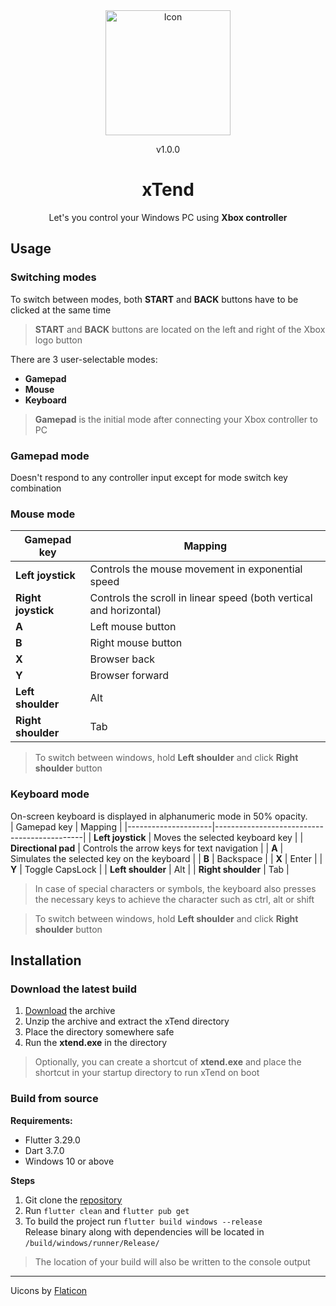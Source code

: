 <div align="center">
    <img src="./windows/runner/resources/app_icon.ico" alt="Icon" width="200" height="200">
    <p id="version">v1.0.0</p>
    <h1>xTend</h1>
    <p>Let's you control your Windows PC using <b>Xbox controller</b></p>
</div>


## Usage
### Switching modes
To switch between modes, both **START** and **BACK** buttons have to be clicked at the same time
>  **START** and **BACK** buttons are located on the left and right of the Xbox logo button

There are 3 user-selectable modes:
-  **Gamepad**
-  **Mouse**
-  **Keyboard**  
>**Gamepad** is the initial mode after connecting your Xbox controller to PC

### Gamepad mode
Doesn't respond to any controller input except for mode switch key combination
### Mouse mode
| Gamepad key        | Mapping                                                            |
|--------------------|--------------------------------------------------------------------|
| **Left joystick**  | Controls the mouse movement in exponential speed                   |
| **Right joystick** | Controls the scroll in linear speed (both vertical and horizontal) |
| **A**              | Left mouse button                                                  |
| **B**              | Right mouse button                                                 |
| **X**              | Browser back                                                       |
| **Y**              | Browser forward                                                    |
| **Left shoulder**  | Alt                                                                |
| **Right shoulder** | Tab                                                                |
> To switch between windows, hold **Left shoulder** and click **Right shoulder** button

### Keyboard mode
On-screen keyboard is displayed in alphanumeric mode in 50% opacity.  
| Gamepad key         | Mapping                                     |
|---------------------|---------------------------------------------|
| **Left joystick**   | Moves the selected keyboard key             |
| **Directional pad** | Controls the arrow keys for text navigation |
| **A**               | Simulates the selected key on the keyboard  |
| **B**               | Backspace                                   |
| **X**               | Enter                                       |
| **Y**               | Toggle CapsLock                             |
| **Left shoulder**   | Alt                                         |
| **Right shoulder**  | Tab                                         |
> In case of special characters or symbols, the keyboard also presses the necessary keys to achieve the character such as ctrl, alt or shift

> To switch between windows, hold **Left shoulder** and click **Right shoulder** button  

## Installation  
### Download the latest build  
1.  [Download](https://github.com/kulishnik22/xTend/releases/download/v1.0.0/xTend.zip) the archive
2. Unzip the archive and extract the xTend directory
3. Place the directory somewhere safe
4. Run the **xtend.exe** in the directory
> Optionally, you can create a shortcut of **xtend.exe** and place the shortcut in your startup directory to run xTend on boot
### Build from source
**Requirements:**
- Flutter 3.29.0
- Dart 3.7.0
- Windows 10 or above

**Steps**
1. Git clone the [repository](https://github.com/kulishnik22/xTend.git)
2. Run `flutter clean` and `flutter pub get`
3. To build the project run `flutter build windows --release`  
Release binary along with dependencies will be located in `/build/windows/runner/Release/`  
> The location of your build will also be written to the console output  

___
Uicons by [Flaticon](https://www.flaticon.com)
